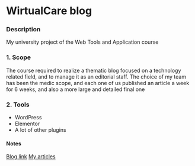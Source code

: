 # WirtualCare blog

### Description
My university project of the Web Tools and Application course

### 1. Scope
The course required to realize a thematic blog focused on a technology related field, and to manage it as an editorial staff. The choice of my team has been the medic scope, and each one of us published an article a week for 6 weeks, and also a more large and detailed final one

### 2. Tools
- WordPress
- Elementor
- A lot of other plugins

#### Notes
[Blog link](https://wirtualcare.altervista.org/?doing_wp_cron=1656854321.7694571018218994140625)
[My articles](https://wirtualcare.altervista.org/author/umberto-pasinetti)
